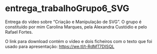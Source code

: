 # entrega_trabalhoGrupo6_SVG

Entrega do vídeo sobre “Criação e Manipulação de SVG”.
O grupo é constituído por mim Carolina Marques, pela Alexandra Custódio e pelo Rafael Fortes.

O link para download contém o vídeo e dois ficheiros com o texto que foi usado para apresentação: https://we.tl/t-RdMT7DISQL
